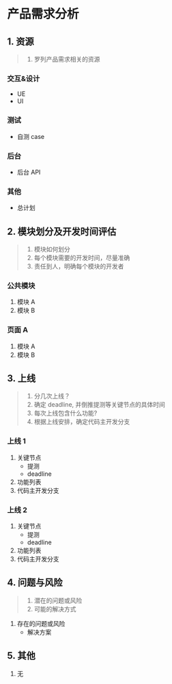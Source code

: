 # 产品需求分析

## 1. 资源

> 1. 罗列产品需求相关的资源

### 交互&设计

-   UE
-   UI

### 测试

-   自测 case

### 后台

-   后台 API

### 其他

-   总计划

## 2. 模块划分及开发时间评估

> 1. 模块如何划分
> 1. 每个模块需要的开发时间，尽量准确
> 1. 责任到人，明确每个模块的开发者

### 公共模块

1. 模块 A
1. 模块 B

### 页面 A

1. 模块 A
1. 模块 B

## 3. 上线

> 1. 分几次上线？
> 1. 确定 deadline, 并倒推提测等关键节点的具体时间
> 1. 每次上线包含什么功能?
> 1. 根据上线安排，确定代码主开发分支

### 上线 1

1. 关键节点
    - 提测
    - deadline
1. 功能列表
1. 代码主开发分支

### 上线 2

1. 关键节点
    - 提测
    - deadline
1. 功能列表
1. 代码主开发分支

## 4. 问题与风险

> 1. 潜在的问题或风险
> 1. 可能的解决方式

1.  存在的问题或风险
    -   解决方案

## 5. 其他

1. 无
